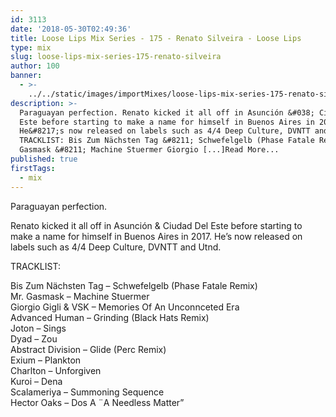 ```yaml
---
id: 3113
date: '2018-05-30T02:49:36'
title: Loose Lips Mix Series - 175 - Renato Silveira - Loose Lips
type: mix
slug: loose-lips-mix-series-175-renato-silveira
author: 100
banner:
  - >-
    ../../static/images/importMixes/loose-lips-mix-series-175-renato-silveira/image3113.jpeg
description: >-
  Paraguayan perfection. Renato kicked it all off in Asunción &#038; Ciudad Del
  Este before starting to make a name for himself in Buenos Aires in 2017.
  He&#8217;s now released on labels such as 4/4 Deep Culture, DVNTT and Utnd.
  TRACKLIST: Bis Zum Nächsten Tag &#8211; Schwefelgelb (Phase Fatale Remix) Mr.
  Gasmask &#8211; Machine Stuermer Giorgio [...]Read More...
published: true
firstTags:
  - mix
---
```

Paraguayan perfection.

Renato kicked it all off in Asunción & Ciudad Del Este before starting to make a name for himself in Buenos Aires in 2017. He’s now released on labels such as 4/4 Deep Culture, DVNTT and Utnd.

TRACKLIST:

Bis Zum Nächsten Tag – Schwefelgelb (Phase Fatale Remix)  
Mr. Gasmask – Machine Stuermer  
Giorgio Gigli & VSK – Memories Of An Unconnceted Era  
Advanced Human – Grinding (Black Hats Remix)  
Joton – Sings  
Dyad – Zou  
Abstract Division – Glide (Perc Remix)  
Exium – Plankton  
Charlton – Unforgiven  
Kuroi – Dena  
Scalameriya – Summoning Sequence  
Hector Oaks – Dos A ¨A Needless Matter”